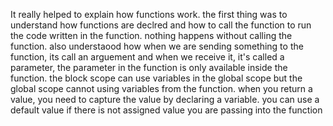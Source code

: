 It really helped to explain how functions work. the first thing was to understand how functions are declred and how to call the function to run the code written in the function. nothing happens without calling the function.
also understaood how 
when we are sending something to the function, its call an arguement and when we receive it, it's called a parameter,
the parameter in the function is only available inside the function. the block scope can use variables in the global scope but the global scope cannot using variables from the function.
when you return a value, you need to capture the value by declaring a variable. 
you can use a default value if there is not assigned value you are passing into the function
